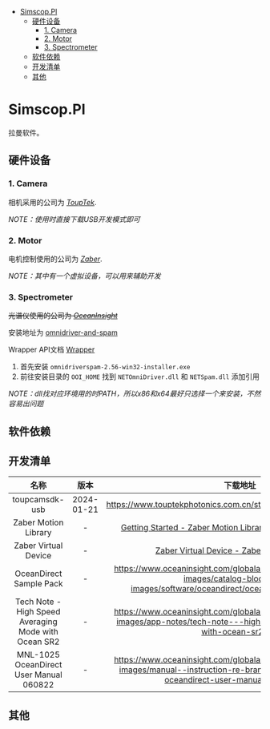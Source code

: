 - [Simscop.Pl](#simscoppl)
  - [硬件设备](#硬件设备)
    - [1. Camera](#1-camera)
    - [2. Motor](#2-motor)
    - [3. Spectrometer](#3-spectrometer)
  - [软件依赖](#软件依赖)
  - [开发清单](#开发清单)
  - [其他](#其他)

# Simscop.Pl

拉曼软件。

## 硬件设备

### 1. Camera

相机采用的公司为 _[ToupTek](https://www.touptekphotonics.com.cn/download/)_.

*NOTE：使用时直接下载USB开发模式即可*

### 2. Motor

电机控制使用的公司为 _[Zaber](https://www.zaber.com/software)_.

*NOTE：其中有一个虚拟设备，可以用来辅助开发*

### 3. Spectrometer

~~光谱仪使用的公司为 _[OceanInsight](https://www.oceaninsight.com/products/software/drivers/oceandirect/)_~~

安装地址为 [omnidriver-and-spam](https://www.oceaninsight.com/support/software-downloads/omnidriver-and-spam/)

Wrapper API文档 [Wrapper](https://www.oceaninsight.com/globalassets/catalog-blocks-and-images/software-downloads-installers/javadocs-api/omnidriver/index.html)

1. 首先安装 `omnidriverspam-2.56-win32-installer.exe`
2. 前往安装目录的 `OOI_HOME` 找到 `NETOmniDriver.dll` 和 `NETSpam.dll` 添加引用

*NOTE：dll找对应环境用的时PATH，所以x86和x64最好只选择一个来安装，不然容易出问题*

## 软件依赖

## 开发清单

|                         名称                         |    版本    |                                                                        下载地址                                                                        |
| :--------------------------------------------------: | :--------: | :-----------------------------------------------------------------------------------------------------------------------------------------------------: |
|                    toupcamsdk-usb                    | 2024-01-21 |                                           https://www.touptekphotonics.com.cn/static/software/toupcamsdk.zip                                           |
|                 Zaber Motion Library                 |     -     |                 [Getting Started - Zaber Motion Library - Zaber Software Portal](https://software.zaber.com/motion-library/docs/tutorials)                 |
|                 Zaber Virtual Device                 |     -     |                               [Zaber Virtual Device - Zaber Software Portal](https://software.zaber.com/virtual-device/home)                               |
|               OceanDirect Sample Pack               |     -     |      https://www.oceaninsight.com/globalassets/catalog-blocks-and-images/catalog-blocks-and-images/software/oceandirect/oceandirectsamplepack.zip      |
| Tech Note - High Speed Averaging Mode with Ocean SR2 |     -     |         https://www.oceaninsight.com/globalassets/catalog-blocks-and-images/app-notes/tech-note---high-speed-averaging-mode-with-ocean-sr2.pdf         |
|       MNL-1025 OceanDirect User Manual 060822       |     -     | https://www.oceaninsight.com/globalassets/catalog-blocks-and-images/manual--instruction-re-branded/software/mnl-1025-oceandirect-user-manual-060822.pdf |

## 其他
